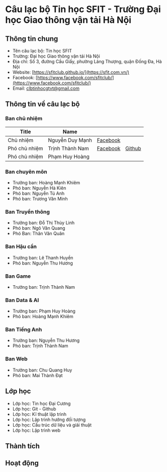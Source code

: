 # Câu lạc bộ Tin học SFIT - Trường Đại học Giao thông vận tải Hà Nội

## Thông tin chung 

- Tên câu lạc bộ: Tin học SFIT
- Trường: Đại học Giao thông vận tải Hà Nội
- Địa chỉ: Số 3, đường Cầu Giấy, phường Láng Thượng, quận Đống Đa, Hà Nội
- Website: [https://sfitclub.github.io/](https://sfit.com.vn/)
- Facebook: [https://www.facebook.com/sfitclub/](https://www.facebook.com/sfitclub/)
- Email: clbtinhocgtvt@gmail.com

## Thông tin về câu lạc bộ

### Ban chủ nhiệm

|Title|Name|||
|-|-|-|-|
|Chủ nhiệm| Nguyễn Duy Mạnh| [Facebook](https://www.facebook.com/manh.nguyenduy.37201901)||
|Phó chủ nhiệm|Trịnh Thành Nam|[Facebook](https://www.facebook.com/profile.php?id=61559188863257)|[Github](https://github.com/NamPhuThuy)|
|Phó chủ nhiệm|Phạm Huy Hoàng|||

### Ban chuyên môn

- Trưởng ban: Hoàng Mạnh Khiêm
- Phó ban: Nguyễn Hà Kiên
- Phó ban: Nguyễn Tú Anh
- Phó ban: Trương Văn Minh

### Ban Truyền thông

- Trưởng ban: Đỗ Thị Thùy Linh
- Phó ban: Ngô Văn Quang
- Phó Ban: Thân Văn Quân

### Ban Hậu cần

- Trưởng ban: Lê Thanh Huyền
- Phó ban: Nguyễn Thu Hương

### Ban Game

- Trưởng ban: Trịnh Thành Nam

### Ban Data & AI

- Trưởng ban: Phạm Huy Hoàng
- Phó ban: Hoàng Mạnh Khiêm

### Ban Tiếng Anh

- Trưởng ban: Nguyễn Thu Hương
- Phó ban: Trịnh Thành Nam

### Ban Web

- Trưởng ban: Chu Quang Huy
- Phó ban: Mai Thành Đạt

## Lớp học

- Lớp học: Tin học Đại Cương
- Lớp học: Git - Github
- Lớp học: Kĩ thuật lập trình
- Lớp học: Lập trình hướng đối tượng
- Lớp học: Cấu trúc dữ liệu và giải thuật
- Lớp học: Lập trình web

## Thành tích


## Hoạt động


